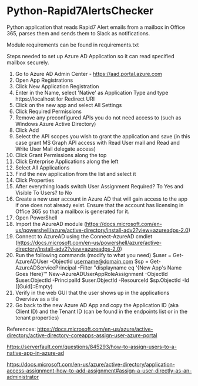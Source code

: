 # Python-Rapid7AlertsChecker
Python application that reads Rapid7 Alert emails from a mailbox in Office 365, parses them and sends them to Slack as notifications.

Module requirements can be found in requirements.txt

Steps needed to set up Azure AD Application so it can read specified mailbox securely.

1. Go to Azure AD Admin Center - https://aad.portal.azure.com
2. Open App Registrations
3. Click New Application Registration
4. Enter in the Name, select 'Native' as Application Type and type https://localhost for Redirect URI
5. Click on the new app and select All Settings
6. Click Required Permissions
7. Remove any preconfigured APIs you do not need access to (such as Windows Azure Active Directory)
8. Click Add
9. Select the API scopes you wish to grant the application and save (in this case grant MS Graph API access with Read User mail and Read and Write User Mail delegate access)
10. Click Grant Permissions along the top
11. Click Enterprise Applications along the left
12. Select All Applications
13. Find the new application from the list and select it
14. Click Properties
15. After everything loads switch User Assignment Required? To Yes and Visible To Users? to No
16. Create a new user account in Azure AD that will gain access to the app if one does not already exist. Ensure that the account has licensing in Office 365 so that a mailbox is generated for it. 
17. Open PowerShell
18. Import the AzureAD module (https://docs.microsoft.com/en-us/powershell/azure/active-directory/install-adv2?view=azureadps-2.0)
19. Connect to AzureAD using the Connect-AzureAD cmdlet (https://docs.microsoft.com/en-us/powershell/azure/active-directory/install-adv2?view=azureadps-2.0)
20. Run the following commands (modify to what you need)
	$user = Get-AzureADUser -ObjectId username@domain.com
	$sp = Get-AzureADServicePrincipal -Filter "displayname eq '{New App's Name Goes Here}'"
	New-AzureADUserAppRoleAssignment -ObjectId $user.ObjectId -PrincipalId $user.ObjectId -ResourceId $sp.ObjectId -Id ([Guid]::Empty)
21. Verify in the web GUI that the user shows up in the applications Overview as a tile
22. Go back to the new Azure AD App and copy the Application ID (aka Client ID) and the Tenant ID (can be found in the endpoints list or in the tenant properties)

References:
https://docs.microsoft.com/en-us/azure/active-directory/active-directory-coreapps-assign-user-azure-portal

https://serverfault.com/questions/845293/how-to-assign-users-to-a-native-app-in-azure-ad

https://docs.microsoft.com/en-us/azure/active-directory/application-access-assignment-how-to-add-assignment#assign-a-user-directly-as-an-administrator
	
